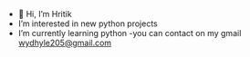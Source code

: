 - 👋 Hi, I’m Hritik
- I’m interested in new python projects 
- I’m currently learning python
-you can contact on my gmail <wydhyle205@gmail.com>

<!---
Hry0/Hry0 is a ✨ special ✨ repository because its `README.md` (this file) appears on your GitHub profile.
You can click the Preview link to take a look at your changes.
--->
